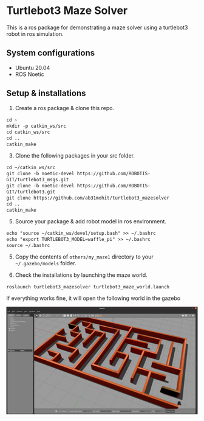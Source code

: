 # Turtlebot3 Maze Solver
This is a ros package for demonstrating a maze solver using a turtlebot3 robot in ros simulation.

## System configurations

- Ubuntu 20.04
- ROS Noetic

## Setup & installations

1. Create a ros package & clone this repo.
```
cd ~
mkdir -p catkin_ws/src
cd catkin_ws/src
cd ..
catkin_make
```
3. Clone the following packages in your src folder.
```
cd ~/catkin_ws/src
git clone -b noetic-devel https://github.com/ROBOTIS-GIT/turtlebot3_msgs.git
git clone -b noetic-devel https://github.com/ROBOTIS-GIT/turtlebot3.git
git clone https://github.com/ab31mohit/turtlebot3_mazesolver
cd ..
catkin_make
```
5. Source your package & add robot model in ros environment.
```
echo "source ~/catkin_ws/devel/setup.bash" >> ~/.bashrc
echo "export TURTLEBOT3_MODEL=waffle_pi" >> ~/.bashrc
source ~/.bashrc
```

5. Copy the contents of `others/my_maze1` directory to your `~/.gazebo/models` folder.

6. Check the installations by launching the maze world.
   
```
roslaunch turtlebot3_mazesolver turtlebot3_maze_world.launch
```
If everything works fine, it will open the following world in the gazebo

<div align="center">
  <img src="images/maze.png" alt="maze-world" />
</div>


